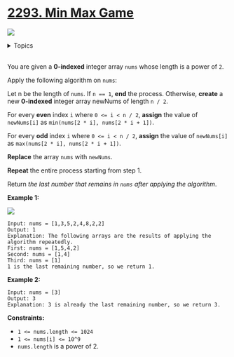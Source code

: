 # [2293. Min Max Game](https://leetcode.cn/problems/min-max-game/description/)

![](https://img.shields.io/badge/Difficulty-Easy-green.svg)

<details>
<summary>Topics</summary>

* [`Array`](https://leetcode.com/tag/array/)
* [`Simulation`](https://leetcode.com/tag/simulation/)

</details>
<br />

You are given a **0-indexed** integer array `nums` whose length is a power of `2`.

Apply the following algorithm on `nums`:

Let n be the length of `nums`. If `n == 1`, **end** the process. Otherwise, **create** a new **0-indexed** integer array newNums of length `n / 2`.

For every **even** index `i` where `0 <= i < n / 2`, **assign** the value of `newNums[i]` as `min(nums[2 * i], nums[2 * i + 1])`.

For every **odd** index `i` where `0 <= i < n / 2`, **assign** the value of `newNums[i]` as `max(nums[2 * i], nums[2 * i + 1])`.

**Replace** the array `nums` with `newNums`.

**Repeat** the entire process starting from step 1.

Return *the last number that remains in `nums` after applying the algorithm*.

**Example 1:**

![](https://assets.leetcode.com/uploads/2022/04/13/example1drawio-1.png)

    Input: nums = [1,3,5,2,4,8,2,2]
    Output: 1
    Explanation: The following arrays are the results of applying the algorithm repeatedly.
    First: nums = [1,5,4,2]
    Second: nums = [1,4]
    Third: nums = [1]
    1 is the last remaining number, so we return 1.

**Example 2:**

    Input: nums = [3]
    Output: 3
    Explanation: 3 is already the last remaining number, so we return 3.

**Constraints:**

 + `1 <= nums.length <= 1024`
 + `1 <= nums[i] <= 10^9`
 + `nums.length` is a power of 2.
